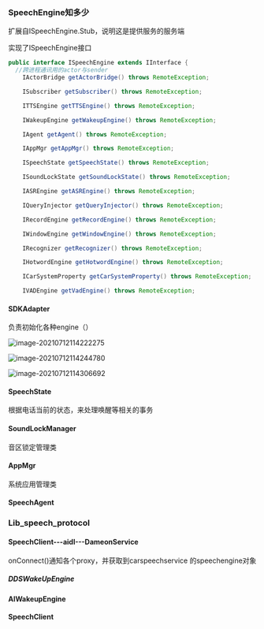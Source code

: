 ### SpeechEngine知多少



扩展自ISpeechEngine.Stub，说明这是提供服务的服务端

实现了ISpeechEngine接口



```java
public interface ISpeechEngine extends IInterface {
  //跨进程通讯用的actor与sender
    IActorBridge getActorBridge() throws RemoteException;

    ISubscriber getSubscriber() throws RemoteException;

    ITTSEngine getTTSEngine() throws RemoteException;

    IWakeupEngine getWakeupEngine() throws RemoteException;

    IAgent getAgent() throws RemoteException;

    IAppMgr getAppMgr() throws RemoteException;

    ISpeechState getSpeechState() throws RemoteException;

    ISoundLockState getSoundLockState() throws RemoteException;

    IASREngine getASREngine() throws RemoteException;

    IQueryInjector getQueryInjector() throws RemoteException;

    IRecordEngine getRecordEngine() throws RemoteException;

    IWindowEngine getWindowEngine() throws RemoteException;

    IRecognizer getRecognizer() throws RemoteException;

    IHotwordEngine getHotwordEngine() throws RemoteException;

    ICarSystemProperty getCarSystemProperty() throws RemoteException;

    IVADEngine getVadEngine() throws RemoteException;
```

#### SDKAdapter

负责初始化各种engine（）

![image-20210712114222275](https://gitee.com/moonsky/image-bed/raw/master/image-20210712114222275.png)

![image-20210712114244780](https://gitee.com/moonsky/image-bed/raw/master/image-20210712114244780.png)

![image-20210712114306692](https://gitee.com/moonsky/image-bed/raw/master/image-20210712114306692.png)



#### SpeechState

根据电话当前的状态，来处理唤醒等相关的事务

#### SoundLockManager

音区锁定管理类

#### AppMgr

系统应用管理类

#### SpeechAgent



### Lib_speech_protocol

#### SpeechClient---aidl---DameonService

onConnect()通知各个proxy，并获取到carspeechservice 的speechengine对象



##### DDSWakeUpEngine

#### AIWakeupEngine



#### SpeechClient

#### 

